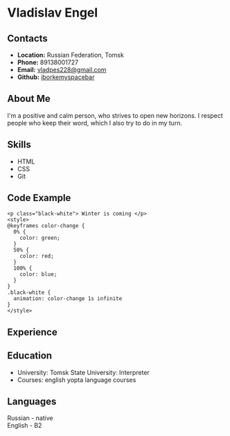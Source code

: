 # __Vladislav Engel__ #
## __Contacts__ ##
- **Location:** Russian Federation, Tomsk
- **Phone:** 89138001727
- **Email:** vladpes228@gmail.com
- **Github:** [iborkemyspacebar](https://github.com/iborkemyspacebar)
## __About Me__ ##
I'm a positive and calm person, who strives to open new horizons. I respect people who keep their word, which I also try to do in my turn.
## __Skills__ ##
- HTML
- CSS
- Git
## __Code Example__ ##
```
<p class="black-white"> Winter is coming </p>
<style>
@keyframes color-change {
  0% {
    color: green;
  }
  50% {
    color: red;
  }
  100% {
    color: blue;
  }
}
.black-white {
  animation: color-change 1s infinite
}
</style>
```
## __Experience__ ##
## __Education__ ##
- University: Tomsk State University: Interpreter
- Courses: english yopta language courses
## __Languages__ ##
Russian - native \
English - B2
